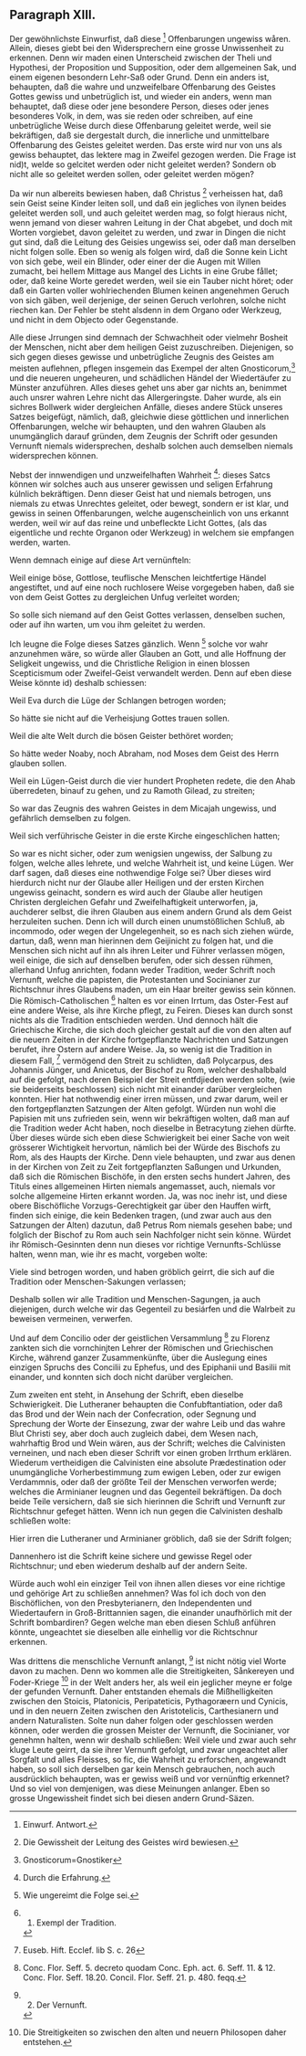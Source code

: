 
<!-- Seite 91 -->

Paragraph XIII.
---------------

Der gewöhnlichste Einwurfist, daß diese [^k2r42]
Offenbarungen ungewiss wåren. Allein, dieses
giebt bei den Widersprechern eine grosse Unwissenheit
zu erkennen. Denn wir maden einen Unterscheid zwischen
der Theli und Hypothesi, der Proposition und
Supposition, oder dem allgemeinen Sak, und einem
eigenen besondern Lehr-Saß oder Grund. Denn
ein anders ist, behaupten, daß die wahre und unzweifelbare
Offenbarung des Geistes Gottes gewiss
und unbetrüglich ist, und wieder ein anders,
wenn man behauptet, daß diese oder jene besondere
Person, dieses oder jenes besonderes Volk, in dem,
was sie reden oder schreiben, auf eine unbetrügliche
Weise durch diese Offenbarung geleitet werde, weil sie
bekräftigen, daß sie dergestalt durch, die innerliche und
unmittelbare Offenbarung des Geistes geleitet werden.
Das erste wird nur von uns als gewiss behauptet,
das lektere mag in Zweifel gezogen werden. Die
Frage ist nid)t, welde so gelcitet werden oder nicht
geleitet werden? Sondern ob nicht alle so geleitet
werden sollen, oder geleitet werden mögen?

Da wir nun albereits bewiesen haben, daß Christus [^k2r43]
verheissen hat, daß sein Geist seine Kinder leiten soll, und
daß ein jegliches von ilynen beides geleitet werden soll,
und auch geleitet werden mag, so folgt hieraus nicht,
wenn jemand von dieser wahren Leitung in der Chat abgebet,
und doch mit Worten vorgiebet, davon geleitet
zu werden, und zwar in Dingen die nicht gut sind, daß
die Leitung des Geisies ungewiss sei, oder daß man
derselben nicht folgen solle. Eben so wenig als folgen
wird, daß die Sonne kein Licht von sich gebe, weil ein
Blinder, oder einer der die Augen mit Willen zumacht,
bei hellem Mittage aus Mangel des Lichts in eine
Grube fållet; oder, daß keine Worte geredet werden,
weil sie ein Tauber nicht höret; oder daß ein Garten
voller wohlriechenden Blumen keinen angenehmen Geruch<!-- Seite 92 -->
von sich gäben, weil derjenige, der seinen Geruch
verlohren, solche nicht riechen kan. Der Fehler be steht
alsdenn in dem Organo oder Werkzeug, und
nicht in dem Objecto oder Gegenstande.

Alle diese Jrrungen sind demnach der Schwachheit
oder vielmehr Bosheit der Menschen, nicht aber dem
heiligen Geist zuzuschreiben. Diejenigen, so sich gegen
dieses gewisse und unbetrügliche Zeugnis des Geistes
am meisten auflehnen, pflegen insgemein das Exempel
der alten Gnosticorum,[^k2f13] und die neueren ungeheuren,
und schädlichen Händel der Wiedertäufer zu Münster
anzuführen. Alles dieses gehet uns aber gar nichts an,
benimmet auch unsrer wahren Lehre nicht das Allergeringste.
Daher wurde, als ein sichres Bollwerk wider
dergleichen Anfälle, dieses andere Stück unseres Satzes
beigefügt, nämlich, daß, gleichwie diese göttlichen
und innerlichen Offenbarungen, welche wir behaupten,
und den wahren Glauben als unumgänglich
darauf gründen, dem Zeugnis der Schrift
oder gesunden Vernunft niemals widersprechen, deshalb
solchen auch demselben niemals widersprechen können.

Nebst der innwendigen und unzweifelhaften Wahrheit [^k2r44]:
dieses Satcs können wir solches auch aus unserer
gewissen und seligen Erfahrung kúlnlich bekräftigen.
Denn dieser Geist hat und niemals betrogen, uns niemals
zu etwas Unrechtes geleitet, oder bewegt, sondern
er ist klar, und gewiss in seinen Offenbarungen, welche
augenscheinlich von uns erkannt werden, weil wir auf
das reine und unbefleckte Licht Gottes, (als das
eigentliche und rechte Organon oder Werkzeug) in
welchem sie empfangen werden, warten.

Wenn demnach einige auf diese Art vernünfteln:

Weil einige böse, Gottlose, teuflische Menschen
leichtfertige Händel angestiftet, und auf eine noch
ruchlosere Weise vorgegeben haben, daß sie von <!-- Seite 93 --><!-- content-0085.xml-->
dem Geist Gottes zu dergleichen Unfug verleitet
worden;

So solle sich niemand auf den Geist Gottes verlassen,
denselben suchen, oder auf ihn warten, um vou
ihm geleitet żu werden.

Ich leugne die Folge dieses Satzes gänzlich. Wenn [^k2r45]
solche vor wahr anzunehmen wäre, so würde aller
Glauben an Gott, und alle Hoffnung der Seligkeit
ungewiss, und die Christliche Religion in einen
blossen Scepticismum oder Zweifel-Geist verwandelt
werden. Denn auf eben diese Weise könnte id) deshalb
schiessen:

Weil Eva durch die Lüge der Schlangen betrogen
worden;

So hätte sie nicht auf die Verheisjung Gottes
trauen sollen.

Weil die alte Welt durch die bösen Geister bethöret
worden;

So hätte weder Noaby, noch Abraham, nod Moses
dem Geist des Herrn glauben sollen.

Weil ein Lügen-Geist durch die vier hundert Propheten
redete, die den Ahab überredeten, binauf zu
gehen, und zu Ramoth Gilead, zu streiten;

So war das Zeugnis des wahren Geistes in dem
Micajah ungewiss, und gefährlich demselben zu folgen.

Weil sich verführische Geister in die erste Kirche
eingeschlichen hatten;

So war es nicht sicher, oder zum wenigsien ungewiss,
der Salbung zu folgen, welche alles lehrete, und welche
Wahrheit ist, und keine Lügen. Wer darf sagen, daß
dieses eine nothwendige Folge sei? Über dieses wird
hierdurch nicht nur der Glaube aller Heiligen und der
ersten Kirchen ungewiss geinacht, sondern es wird auch
der Glaube aller heutigen Christen dergleichen Gefahr
und Zweifelhaftigkeit unterworfen, ja, auchderer selbst,
die ihren Glauben aus einem andern Grund als dem<!-- Seite 94 -->
Geist herzuleiten suchen. Denn ich will durch einen unumstößlichen
Schluß, ab incommodo, oder wegen der
Ungelegenheit, so es nach sich ziehen würde, dartun,
daß, wenn man hierinnen dem Geijinicht zu folgen hat,
und die Menschen sich nicht auf ihn als ihren Leiter und
Führer verlassen mögen, weil einige, die sich auf denselben
berufen, oder sich dessen rühmen, allerhand Unfug
anrichten, fodann weder Tradition, weder Schrift noch
Vernunft, welche die papisten, die Protestanten und
Socinianer zur Richtschnur ihres Glaubens maden,
um ein Haar breiter gewiss sein können. Die Römisch-Catholischen [^k2r46]
halten es vor einen Irrtum, das Oster-Fest
auf eine andere Weise, als ihre Kirche pflegt, zu
Feiren. Dieses kan durch sonst nichts als die Tradition
entschieden werden. Und dennoch hält die Griechische
Kirche, die sich doch gleicher gestalt auf die von den alten
auf die neuern Zeiten in der Kirche fortgepflanzte Nachrichten
und Satzungen berufet, ihre Ostern auf andere
Weise. Ja, so wenig ist die Tradition in diesem Fall, [^k2r47]
vermögend den Streit zu schlidten, daß Polycarpus,
des Johannis Jünger, und Anicetus, der Bischof zu
Rom, welcher deshalbbald auf die gefolgt, nach deren
Beispiel der Streit entfdjieden werden solte, (wie sie
beiderseits beschlossen) sich nicht mit einander darüber
vergleichen konnten. Hier hat nothwendig einer
irren müssen, und zwar darum, weil er den fortgepflanzten
Satzungen der Alten gefolgt. Würden nun
wohl die Papisien mit uns zufrieden sein, wenn wir bekräftigen
wolten, daß man auf die Tradition weder
Acht haben, noch dieselbe in Betracytung ziehen dürfte.
Über dieses würde sich eben diese Schwierigkeit bei
einer Sache von weit grösserer Wichtigkeit hervortun,
nämlich bei der Würde des Bischofs zu Rom,
als des Haupts der Kirche. Denn viele behaupten,
und zwar aus denen in der Kirchen von Zeit zu Zeit fortgepflanzten
Saßungen und Urkunden, daß sich die Römischen<!-- Seite 95 --><!-- content-0087.xml -->
Bischöfe, in den ersten sechs hundert Jahren,
des Tituls eines allgemeinen Hirten niemals angemasset,
auch, niemals vor solche allgemeine Hirten erkannt
worden. Ja, was noc inehr ist, und diese obere
Bischöfliche Vorzugs-Gerechtigkeit gar über
den Hauffen wirft, finden sich einige, die kein Bedenken
tragen, (und zwar auch aus den Satzungen der
Alten) dazutun, daß Petrus Rom niemals gesehen
babe; und folglich der Bischof zu Rom auch sein
Nachfolger nicht sein könne. Würdet ihr Römisch-Gesinnten
denn nun dieses vor richtige Vernunfts-Schlüsse
halten, wenn man, wie ihr es macht, vorgeben
wolte:

Viele sind betrogen worden, und haben gröblich geirrt,
die sich auf die Tradition oder Menschen-Sakungen
verlassen;

Deshalb
 sollen wir alle Tradition und Menschen-Sagungen,
ja auch diejenigen, durch welche wir das
Gegenteil zu besiárfen und die Walrbeit zu beweisen
vermeinen, verwerfen.

Und auf dem Concilio oder der geistlichen Versammlung [^k2r48]
zu Florenz zankten sich die vornchinjten Lehrer der
Römischen und Griechischen Kirche, während ganzer
Zusammenkünfte, über die Auslegung eines einzigen
Spruchs des Concilii zu Ephefus, und des Epiphanii
und Basilii mit einander, und konnten sich doch nicht darüber
vergleichen.

Zum zweiten ent steht, in Ansehung der Schrift,
eben dieselbe Schwierigkeit. Die Lutheraner behaupten
die Confubftantiation, oder daß das Brod
und der Wein nach der Confecration, oder Segnung
und Sprechung der Worte der Einsezung, zwar der
wahre Leib und das wahre Blut Christi sey, aber doch
auch zugleich dabei, dem Wesen nach, wahrhaftig
Brod und Wein wären, aus der Schrift; welches die
Calvinisten verneinen, und nach eben dieser Schrift vor<!-- Seite 96 -->
einen groben Irrthum erklären. Wiederum vertheidigen
die Calvinisten eine absolute Prædestination oder
unumgängliche Vorherbestimmung zum ewigen Leben,
oder zur ewigen Verdammnis, oder daß der größte
Teil der Menschen verworfen werde; welches die Arminianer
leugnen und das Gegenteil bekräftigen. Da
doch beide Teile versichern, daß sie sich hierinnen die
Schrift und Vernunft zur Richtschnur gefeget hätten.
Wenn ich nun gegen die Calvinisten deshalb schließen wolte:

Hier irren die Lutheraner und Arminianer gröblich,
daß sie der Sdrift folgen;

Dannenhero ist die Schrift keine sichere und gewisse
Regel oder Richtschnur; und eben wiederum deshalb auf
der andern Seite.

Würde auch wohl ein einziger Teil von ihnen allen
dieses vor eine richtige und gehörige Art zu schließen annehmen?
Was fol ich doch von den Bischöflichen,
von den Presbyterianern, den Independenten und
Wiedertaufern in Groß-Brittannien sagen, die einander
unaufhörlich mit der Schrift bombardiren? Gegen
welche man eben diesen Schluß anführen könnte,
ungeachtet sie dieselben alle einhellig vor die Richtschnur
erkennen.

Was drittens die menschliche Vernunft anlangt, [^k2r49]
ist nicht nötig viel Worte davon zu machen. Denn wo
kommen alle die Streitigkeiten, Sånkereyen und Foder-Kriege [^k2r50]
in der Welt anders her, als weil ein jeglicher
meyne er folge der gefunden Vernunft. Daher entstanden
ehemals die Mißhelligkeiten zwischen den Stoicis,
Platonicis, Peripateticis, Pythagoræern und Cynicis,
und in den neuern Zeiten zwischen den Aristotelicis,
Carthesianern und andern Naturalisten. Solte nun
daher folgen oder geschlossen werden können, oder werden
die grossen Meister der Vernunft, die Socinianer,
vor genehmn halten, wenn wir deshalb schließen: Weil viele
und zwar auch sehr kluge Leute geirrt, da sie ihrer<!-- Seite 97 -->
Vernunft gefolgt, und zwar ungeachtet aller Sorgfalt
und alles Fleisses, so fic, die Wahrheit zu erforschen,
angewandt haben, so soll sich derselben gar kein Mensch
gebrauchen, noch auch ausdrücklich behaupten, was er
gewiss weiß und vor vernünftig erkennet? Und so viel
von demjenigen, was diese Meinungen anlanger. Eben
so grosse Ungewissheit findet sich bei diesen andern
Grund-Säzen.


[^k2f13]: Gnosticorum=Gnostiker

[^k2r42]: Einwurf. Antwort.
[^k2r43]: Die Gewissheit der Leitung des Geistes wird bewiesen.
[^k2r44]: Durch die Erfahrung.
[^k2r45]: Wie ungereimt die Folge sei.
[^k2r46]: 1. Exempl der Tradition.
[^k2r47]: Euseb. Hift. Ecclef. lib S. c. 26
[^k2r48]: Conc. Flor. Seff. 5. decreto quodam Conc. Eph. act. 6. Seff. 11. & 12. Conc. Flor. Seff. 18.20. Concil. Flor. Seff. 21. p. 480. feqq.
[^k2r49]: 2. Der Vernunft.
[^k2r50]: Die Streitigkeiten so zwischen den alten und neuern Philosopen daher entstehen.
